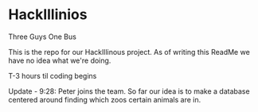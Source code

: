 HackIllinios
============

Three Guys One Bus

This is the repo for our HackIllinous project. As of writing this ReadMe we have no idea what we're doing.

T-3 hours til coding begins

Update - 9:28: Peter joins the team. So far our idea is to make a database centered around finding which zoos certain
               animals are in.
